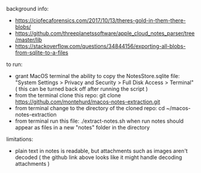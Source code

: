 background info: 
- https://ciofecaforensics.com/2017/10/13/theres-gold-in-them-there-blobs/
- https://github.com/threeplanetssoftware/apple_cloud_notes_parser/tree/master/lib
- https://stackoverflow.com/questions/34844156/exporting-all-blobs-from-sqlite-to-a-files

to run:
- grant MacOS terminal the ability to copy the NotesStore.sqlite file: "System Settings > Privacy and Security > Full Disk Access > Terminal"
		( this can be turned back off after running the script )
- from the terminal clone this repo:
		git clone https://github.com/montehurd/macos-notes-extraction.git
- from terminal change to the directory of the cloned repo:
		cd ~/macos-notes-extraction
- from terminal run this file:
		./extract-notes.sh
when run notes should appear as files in a new "notes" folder in the directory

limitations:
- plain text in notes is readable, but attachments such as images aren't decoded 
		( the github link above looks like it might handle decoding attachments )
